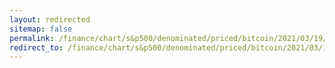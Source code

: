 ```yaml
---
layout: redirected
sitemap: false
permalink: /finance/chart/s&p500/denominated/priced/bitcoin/2021/03/19/snp500-denominate-in-bitcoin.html
redirect_to: /finance/chart/s&p500/denominated/priced/bitcoin/2021/03/19/snp500-denominated-in-bitcoin.html
---
```

